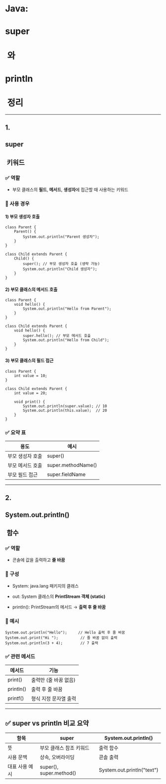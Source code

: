 # **Java:** 

# **super**

#  **와** 

# **println**

#  **정리**

---

## **1.** 

## **super**

##  **키워드**

  

### **✅ 역할**

- 부모 클래스의 **필드**, **메서드**, **생성자**에 접근할 때 사용하는 키워드
    

  

### **📌 사용 경우**

  

#### **1) 부모 생성자 호출**

```
class Parent {
    Parent() {
        System.out.println("Parent 생성자");
    }
}

class Child extends Parent {
    Child() {
        super(); // 부모 생성자 호출 (생략 가능)
        System.out.println("Child 생성자");
    }
}
```

#### **2) 부모 클래스의 메서드 호출**

```
class Parent {
    void hello() {
        System.out.println("Hello from Parent");
    }
}

class Child extends Parent {
    void hello() {
        super.hello(); // 부모 메서드 호출
        System.out.println("Hello from Child");
    }
}
```

#### **3) 부모 클래스의 필드 접근**

```
class Parent {
    int value = 10;
}

class Child extends Parent {
    int value = 20;

    void print() {
        System.out.println(super.value); // 10
        System.out.println(this.value);  // 20
    }
}
```

### **✅ 요약 표**

|**용도**|**예시**|
|---|---|
|부모 생성자 호출|super()|
|부모 메서드 호출|super.methodName()|
|부모 필드 접근|super.fieldName|

---

## **2.** 

## **System.out.println()**

##  **함수**

  

### **✅ 역할**

- 콘솔에 값을 출력하고 **줄 바꿈**
    

  

### **📌 구성**

- System: java.lang 패키지의 클래스
    
- out: System 클래스의 **PrintStream 객체 (static)**
    
- println(): PrintStream의 메서드 → **출력 후 줄 바꿈**
    

  

### **📌 예시**

```
System.out.println("Hello");     // Hello 출력 후 줄 바꿈
System.out.print("Hi ");          // 줄 바꿈 없이 출력
System.out.println(3 + 4);        // 7 출력
```

### **✅ 관련 메서드**

|**메서드**|**기능**|
|---|---|
|print()|출력만 (줄 바꿈 없음)|
|println()|출력 후 줄 바꿈|
|printf()|형식 지정 문자열 출력|

---

## **✅ super vs println 비교 요약**

|**항목**|super|System.out.println()|
|---|---|---|
|뜻|부모 클래스 참조 키워드|출력 함수|
|사용 문맥|상속, 오버라이딩|콘솔 출력|
|대표 사용 예시|super(), super.method()|System.out.println("text")|